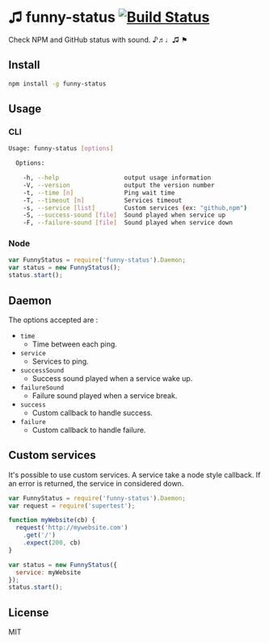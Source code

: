 # ♫ funny-status [![Build Status](https://travis-ci.org/neoziro/funny-status.png?branch=master)](https://travis-ci.org/neoziro/funny-status)

Check NPM and GitHub status with sound. ♪♬♩♫ ⚑

## Install

```sh
npm install -g funny-status
```

## Usage

### CLI

```sh
Usage: funny-status [options]

  Options:

    -h, --help                  output usage information
    -V, --version               output the version number
    -t, --time [n]              Ping wait time
    -T, --timeout [n]           Services timeout
    -s, --service [list]        Custom services (ex: "github,npm")
    -S, --success-sound [file]  Sound played when service up
    -F, --failure-sound [file]  Sound played when service down
```

### Node

```js
var FunnyStatus = require('funny-status').Daemon;
var status = new FunnyStatus();
status.start();
```

## Daemon

The options accepted are :

- `time`
    - Time between each ping.
- `service`
    - Services to ping.
- `successSound`
    - Success sound played when a service wake up.
- `failureSound`
    - Failure sound played when a service break.
- `success`
    - Custom callback to handle success.
- `failure`
    - Custom callback to handle failure.

## Custom services

It's possible to use custom services. A service take a node style callback. If an error is returned, the service in considered down.

```js
var FunnyStatus = require('funny-status').Daemon;
var request = require('supertest');

function myWebsite(cb) {
  request('http://mywebsite.com')
    .get('/')
    .expect(200, cb)
}

var status = new FunnyStatus({
  service: myWebsite
});
status.start();
```

## License

MIT
